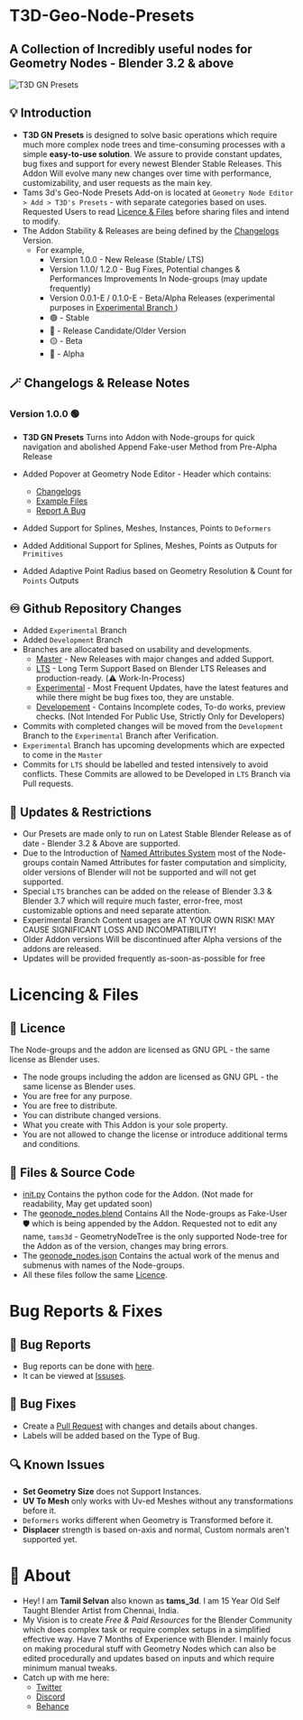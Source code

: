 # T3D-Geo-Node-Presets
## A Collection of Incredibly useful nodes for Geometry Nodes - Blender 3.2 & above

![T3D GN Presets](https://user-images.githubusercontent.com/106262964/173188615-21216a7b-6e8b-4319-bf33-954b940ac4b5.png)

## :bulb: Introduction

- **T3D GN Presets** is designed to solve basic operations which require much more complex node trees and time-consuming processes with a simple **easy-to-use solution**. We assure to provide constant updates, bug fixes and support for every newest Blender Stable Releases. This Addon Will evolve many new changes over time with performance, customizability, and user requests as the main key. 
- Tams 3d's Geo-Node Presets Add-on is located at `Geometry Node Editor > Add > T3D's Presets` - with separate categories based on uses. Requested Users to read [Licence & Files](https://github.com/Tams3d/T3D-GN-Presets/edit/Development/README.md#licencing--files) before sharing files and intend to modify. 
- The Addon Stability & Releases are being defined by the [Changelogs](https://github.com/Tams3d/T3D-GN-Presets/edit/Master/README.md#magic_wand-changelogs) Version.
  - For example, 
    - Version 1.0.0 - New Release (Stable/ LTS)
    - Version 1.1.0/ 1.2.0 - Bug Fixes, Potential changes & Performances Improvements In Node-groups (may update frequently)
    - Version 0.0.1-E / 0.1.0-E - Beta/Alpha Releases (experimental purposes in [Experimental Branch ](https://github.com/Tams3d/T3D-GN-Presets/tree/Experimental) )
    -  :green_circle: - Stable
    -  :large_blue_circle: - Release Candidate/Older Version
    -  :yellow_circle: - Beta
    -  :red_circle: - Alpha


## :magic_wand: Changelogs & Release Notes

  ### Version 1.0.0 :green_circle:

  - **T3D GN Presets** Turns into Addon with Node-groups for quick navigation and abolished Append Fake-user Method from Pre-Alpha Release
  - Added Popover at Geometry Node Editor - Header which contains:
     * [Changelogs](https://github.com/Tams3d/T3D-GN-Presets/edit/Master/README.md#magic_wand-changelogs)
     * [Example Files](https://discord.gg/eKdswfAS)
     * [Report A Bug](https://github.com/Tams3d/T3D-GN-Presets/issues)

  - Added Support for Splines, Meshes, Instances, Points to `Deformers`
  - Added Additional Support for Splines, Meshes, Points as Outputs for `Primitives`
  - Added Adaptive Point Radius based on Geometry Resolution & Count for `Points` Outputs

## :infinity: Github Repository Changes

  - Added `Experimental` Branch
  - Added `Development` Branch
  - Branches are allocated based on usability and developments.
    * [Master](https://github.com/Tams3d/T3D-GN-Presets/tree/Master) - New Releases with major changes and added Support.
    * [LTS]() - Long Term Support Based on Blender LTS Releases and production-ready. (:warning: Work-In-Process)
    * [Experimental](https://github.com/Tams3d/T3D-GN-Presets/tree/Experimental) - Most Frequent Updates, have the latest features and while there might be bug fixes too, they are unstable.
    * [Developement](https://github.com/Tams3d/T3D-GN-Presets/tree/Development) - Contains Incomplete codes, To-do works, preview checks. (Not Intended For Public Use, Strictly Only for Developers)
   - Commits with completed changes will be moved from the `Development` Branch to the `Experimental` Branch after Verification.
   - `Experimental` Branch has upcoming developments which are expected to come in the `Master`
   - Commits for `LTS` should be labelled and tested intensively to avoid conflicts. These Commits are allowed to be Developed in `LTS` Branch via Pull requests.

## :link: Updates & Restrictions

- Our Presets are made only to run on Latest Stable Blender Release as of date - Blender 3.2 & Above are supported.
- Due to the Introduction of [Named Attributes System](https://developer.blender.org/T91742) most of the Node-groups contain Named Attributes for faster computation and simplicity, older versions of Blender will not be supported and will not get supported.
- Special `LTS` branches can be added on the release of Blender 3.3 & Blender 3.7 which will require much faster, error-free, most customizable options and need separate attention.
- Experimental Branch Content usages are AT YOUR OWN RISK! MAY CAUSE SIGNIFICANT LOSS AND INCOMPATIBILITY!
- Older Addon versions Will be discontinued after Alpha versions of the addons are released.
- Updates will be provided frequently as-soon-as-possible for free 


# Licencing & Files
 ## :page_facing_up: Licence

  The Node-groups and the addon are licensed as GNU GPL - the same license as Blender uses.
  * The node groups including the addon are licensed as GNU GPL - the same license as Blender uses.
  * You are free for any purpose.
  * You are free to distribute.
  * You can distribute changed versions.
  * What you create with This Addon is your sole property.
  * You are not allowed to change the license or introduce additional terms and conditions.

## :open_file_folder: Files & Source Code
  
  - [init.py]() Contains the python code for the Addon. (Not made for readability, May get updated soon)
  - The [geonode_nodes.blend]() Contains All the Node-groups as Fake-User :shield: which is being appended by the Addon. Requested not to edit any name, `tams3d` -    GeometryNodeTree  is the only supported Node-tree for the Addon as of the version, changes may bring errors.
  - The [geonode_nodes.json]() Contains the actual work of the menus and submenus with names of the Node-groups. 
  - All these files follow the same [Licence](https://github.com/Tams3d/T3D-GN-Presets/edit/Development/README.md#licence).


# Bug Reports & Fixes
  ## :ghost: Bug Reports
  - Bug reports can be done with [here](https://github.com/Tams3d/T3D-GN-Presets/issues/new).
  - It can be viewed at [Issuses](https://github.com/Tams3d/T3D-GN-Presets/issues/).
  
  ## :bug: Bug Fixes
  - Create a [Pull Request](https://github.com/Tams3d/T3D-GN-Presets/pulls) with changes and details about changes.
  - Labels will be added based on the Type of Bug.

  ## :mag: Known Issues
  - **Set Geometry Size** does not Support Instances.
  - **UV To Mesh** only works with Uv-ed Meshes without any transformations before it.
  - `Deformers` works different when Geometry is Transformed before it.
  - **Displacer** strength is based on-axis and normal, Custom normals aren't supported yet.
 
 
 # :unicorn: About 
  - Hey! I am **Tamil Selvan** also known as **tams_3d**. I am 15 Year Old Self Taught Blender Artist from Chennai, India.
  - My Vision is to create *Free & Paid Resources* for the Blender Community which does complex task or require complex setups in a simplified effective way. Have 7 Months of Experience with Blender. I mainly focus on making procedural stuff with Geometry Nodes which can also be edited procedurally and updates based on inputs and which require minimum manual tweaks. 
  - Catch up with me here: 
    * [Twitter](https://twitter.com/Tams_3d)
    * [Discord](https://discord.gg/TNgzbZCdnY)
    * [Behance](https://www.behance.net/tamilselvan3d)
    
